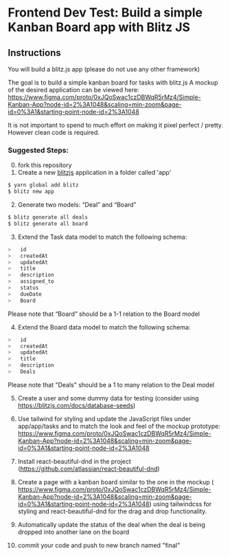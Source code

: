 # Frontend Dev Test: Build a simple Kanban Board app with Blitz JS

## Instructions

You will build a blitz.js app (please do not use any other framework)

The goal is to build a simple kanban board for tasks with blitz.js
A mockup of the desired application can be viewed here: https://www.figma.com/proto/0xJQoSwac1czDBWqR5rMz4/Simple-Kanban-App?node-id=2%3A1048&scaling=min-zoom&page-id=0%3A1&starting-point-node-id=2%3A1048

It is not important to spend to much effort on making it pixel perfect / pretty. However clean code is required.

### Suggested Steps:

0. fork this repository
1. Create a new [blitzjs](https://blitzjs.com/) application in a folder called 'app'

```bash
$ yarn global add blitz
$ blitz new app
```

2. Generate two models: “Deal” and “Board”

```bash
$ blitz generate all deals
$ blitz generate all board
```

3. Extend the Task data model to match the following schema:

```javascript
>   id
>   createdAt
>   updatedAt
>   title
> 	description
>   assigned_to
> 	status
>   dueDate
>   Board
```

Please note that “Board” should be a 1-1 relation to the Board model

4. Extend the Board data model to match the following schema:

```javascript
>   id
>   createdAt
>   updatedAt
>   title
> 	description
>   Deals
```

Please note that "Deals" should be a 1 to many relation to the Deal model

5. Create a user and some dummy data for testing (consider using https://blitzjs.com/docs/database-seeds)

6. Use tailwind for styling and update the JavaScript files under app/app/tasks and to match the look and feel of the mockup prototype: https://www.figma.com/proto/0xJQoSwac1czDBWqR5rMz4/Simple-Kanban-App?node-id=2%3A1048&scaling=min-zoom&page-id=0%3A1&starting-point-node-id=2%3A1048

7. Install react-beautiful-dnd in the project (https://github.com/atlassian/react-beautiful-dnd)

8. Create a page with a kanban board similar to the one in the mockup ( https://www.figma.com/proto/0xJQoSwac1czDBWqR5rMz4/Simple-Kanban-App?node-id=2%3A1048&scaling=min-zoom&page-id=0%3A1&starting-point-node-id=2%3A1048) using tailwindcss for styling and react-beautiful-dnd for the drag and drop functionality.

9. Automatically update the status of the deal when the deal is being dropped into another lane on the board
10. commit your code and push to new branch named "final"
